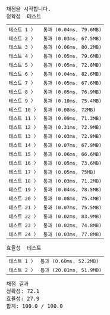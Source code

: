 <pre class="console-content"><div></div><div class="console-heading">채점을 시작합니다.</div><div class="console-message">정확성  테스트</div><table class="console-test-group" data-category="correctness"><tbody><tr data-testcase-id="7194"><td valign="top" class="td-label">테스트 1 <span>〉</span></td><td class="result passed">통과 (0.04ms, 79.6MB)</td></tr><tr data-testcase-id="7195"><td valign="top" class="td-label">테스트 2 <span>〉</span></td><td class="result passed">통과 (0.03ms, 67.5MB)</td></tr><tr data-testcase-id="7196"><td valign="top" class="td-label">테스트 3 <span>〉</span></td><td class="result passed">통과 (0.06ms, 80.2MB)</td></tr><tr data-testcase-id="7197"><td valign="top" class="td-label">테스트 4 <span>〉</span></td><td class="result passed">통과 (0.05ms, 79.6MB)</td></tr><tr data-testcase-id="7198"><td valign="top" class="td-label">테스트 5 <span>〉</span></td><td class="result passed">통과 (0.05ms, 72.8MB)</td></tr><tr data-testcase-id="7199"><td valign="top" class="td-label">테스트 6 <span>〉</span></td><td class="result passed">통과 (0.04ms, 82.6MB)</td></tr><tr data-testcase-id="7200"><td valign="top" class="td-label">테스트 7 <span>〉</span></td><td class="result passed">통과 (0.05ms, 67.6MB)</td></tr><tr data-testcase-id="7201"><td valign="top" class="td-label">테스트 8 <span>〉</span></td><td class="result passed">통과 (0.05ms, 76.9MB)</td></tr><tr data-testcase-id="7202"><td valign="top" class="td-label">테스트 9 <span>〉</span></td><td class="result passed">통과 (0.10ms, 75.4MB)</td></tr><tr data-testcase-id="7203"><td valign="top" class="td-label">테스트 10 <span>〉</span></td><td class="result passed">통과 (0.08ms, 72MB)</td></tr><tr data-testcase-id="7204"><td valign="top" class="td-label">테스트 11 <span>〉</span></td><td class="result passed">통과 (0.09ms, 71.3MB)</td></tr><tr data-testcase-id="7205"><td valign="top" class="td-label">테스트 12 <span>〉</span></td><td class="result passed">통과 (0.31ms, 72.9MB)</td></tr><tr data-testcase-id="7206"><td valign="top" class="td-label">테스트 13 <span>〉</span></td><td class="result passed">통과 (0.03ms, 72.8MB)</td></tr><tr data-testcase-id="7207"><td valign="top" class="td-label">테스트 14 <span>〉</span></td><td class="result passed">통과 (0.07ms, 67.9MB)</td></tr><tr data-testcase-id="7208"><td valign="top" class="td-label">테스트 15 <span>〉</span></td><td class="result passed">통과 (0.06ms, 66.6MB)</td></tr><tr data-testcase-id="7209"><td valign="top" class="td-label">테스트 16 <span>〉</span></td><td class="result passed">통과 (0.05ms, 73.6MB)</td></tr><tr data-testcase-id="7210"><td valign="top" class="td-label">테스트 17 <span>〉</span></td><td class="result passed">통과 (0.05ms, 75MB)</td></tr><tr data-testcase-id="7211"><td valign="top" class="td-label">테스트 18 <span>〉</span></td><td class="result passed">통과 (0.03ms, 71.2MB)</td></tr><tr data-testcase-id="7212"><td valign="top" class="td-label">테스트 19 <span>〉</span></td><td class="result passed">통과 (0.04ms, 78.5MB)</td></tr><tr data-testcase-id="7213"><td valign="top" class="td-label">테스트 20 <span>〉</span></td><td class="result passed">통과 (0.08ms, 75.4MB)</td></tr><tr data-testcase-id="7214"><td valign="top" class="td-label">테스트 21 <span>〉</span></td><td class="result passed">통과 (0.07ms, 75.5MB)</td></tr><tr data-testcase-id="219536"><td valign="top" class="td-label">테스트 22 <span>〉</span></td><td class="result passed">통과 (0.02ms, 83.9MB)</td></tr><tr data-testcase-id="219537"><td valign="top" class="td-label">테스트 23 <span>〉</span></td><td class="result passed">통과 (0.02ms, 74.8MB)</td></tr><tr data-testcase-id="219538"><td valign="top" class="td-label">테스트 24 <span>〉</span></td><td class="result passed">통과 (0.03ms, 77.8MB)</td></tr></tbody></table><div class="console-message">효율성  테스트</div><table class="console-test-group" data-category="effectiveness"><tbody><tr data-testcase-id="7220"><td valign="top" class="td-label">테스트 1 <span>〉</span></td><td class="result passed">통과 (0.60ms, 52.2MB)</td></tr><tr data-testcase-id="7221"><td valign="top" class="td-label">테스트 2 <span>〉</span></td><td class="result passed">통과 (20.81ms, 51.9MB)</td></tr></tbody></table><div class="console-heading">채점 결과</div><div class="console-message">정확성: 72.1</div><div class="console-message">효율성: 27.9</div><div class="console-message">합계: 100.0 / 100.0</div></pre>